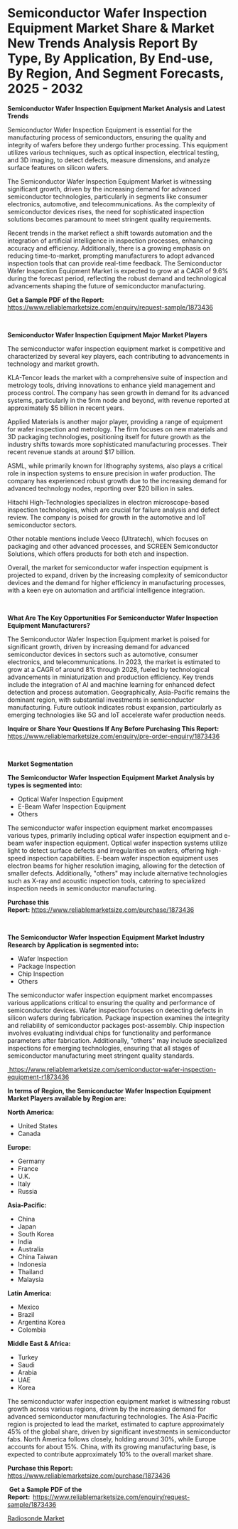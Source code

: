 <p><h1>Semiconductor Wafer Inspection Equipment Market Share & Market New Trends Analysis Report By Type, By Application, By End-use, By Region, And Segment Forecasts, 2025 - 2032</h1></p><p><strong>Semiconductor Wafer Inspection Equipment Market Analysis and Latest Trends</strong></p>
<p><p>Semiconductor Wafer Inspection Equipment is essential for the manufacturing process of semiconductors, ensuring the quality and integrity of wafers before they undergo further processing. This equipment utilizes various techniques, such as optical inspection, electrical testing, and 3D imaging, to detect defects, measure dimensions, and analyze surface features on silicon wafers. </p><p>The Semiconductor Wafer Inspection Equipment Market is witnessing significant growth, driven by the increasing demand for advanced semiconductor technologies, particularly in segments like consumer electronics, automotive, and telecommunications. As the complexity of semiconductor devices rises, the need for sophisticated inspection solutions becomes paramount to meet stringent quality requirements.</p><p>Recent trends in the market reflect a shift towards automation and the integration of artificial intelligence in inspection processes, enhancing accuracy and efficiency. Additionally, there is a growing emphasis on reducing time-to-market, prompting manufacturers to adopt advanced inspection tools that can provide real-time feedback. The Semiconductor Wafer Inspection Equipment Market is expected to grow at a CAGR of 9.6% during the forecast period, reflecting the robust demand and technological advancements shaping the future of semiconductor manufacturing.</p></p>
<p><strong>Get a Sample PDF of the Report:&nbsp;</strong> <a href="https://www.reliablemarketsize.com/enquiry/request-sample/1873436?utm_campaign=2444&utm_medium=2&utm_source=Github&utm_content=ia&utm_term=08042025&utm_id=semiconductor-wafer-inspection-equipment">https://www.reliablemarketsize.com/enquiry/request-sample/1873436</a></p>
<p>&nbsp;</p>
<p><strong>Semiconductor Wafer Inspection Equipment Major Market Players</strong></p>
<p><p>The semiconductor wafer inspection equipment market is competitive and characterized by several key players, each contributing to advancements in technology and market growth. </p><p>KLA-Tencor leads the market with a comprehensive suite of inspection and metrology tools, driving innovations to enhance yield management and process control. The company has seen growth in demand for its advanced systems, particularly in the 5nm node and beyond, with revenue reported at approximately $5 billion in recent years.</p><p>Applied Materials is another major player, providing a range of equipment for wafer inspection and metrology. The firm focuses on new materials and 3D packaging technologies, positioning itself for future growth as the industry shifts towards more sophisticated manufacturing processes. Their recent revenue stands at around $17 billion.</p><p>ASML, while primarily known for lithography systems, also plays a critical role in inspection systems to ensure precision in wafer production. The company has experienced robust growth due to the increasing demand for advanced technology nodes, reporting over $20 billion in sales.</p><p>Hitachi High-Technologies specializes in electron microscope-based inspection technologies, which are crucial for failure analysis and defect review. The company is poised for growth in the automotive and IoT semiconductor sectors.</p><p>Other notable mentions include Veeco (Ultratech), which focuses on packaging and other advanced processes, and SCREEN Semiconductor Solutions, which offers products for both etch and inspection. </p><p>Overall, the market for semiconductor wafer inspection equipment is projected to expand, driven by the increasing complexity of semiconductor devices and the demand for higher efficiency in manufacturing processes, with a keen eye on automation and artificial intelligence integration.</p></p>
<p>&nbsp;</p>
<p><strong>What Are The Key Opportunities For Semiconductor Wafer Inspection Equipment Manufacturers?</strong></p>
<p><p>The Semiconductor Wafer Inspection Equipment market is poised for significant growth, driven by increasing demand for advanced semiconductor devices in sectors such as automotive, consumer electronics, and telecommunications. In 2023, the market is estimated to grow at a CAGR of around 8% through 2028, fueled by technological advancements in miniaturization and production efficiency. Key trends include the integration of AI and machine learning for enhanced defect detection and process automation. Geographically, Asia-Pacific remains the dominant region, with substantial investments in semiconductor manufacturing. Future outlook indicates robust expansion, particularly as emerging technologies like 5G and IoT accelerate wafer production needs.</p></p>
<p><strong>Inquire or Share Your Questions If Any Before Purchasing This Report:</strong> <a href="https://www.reliablemarketsize.com/enquiry/pre-order-enquiry/1873436?utm_campaign=2444&utm_medium=2&utm_source=Github&utm_content=ia&utm_term=08042025&utm_id=semiconductor-wafer-inspection-equipment">https://www.reliablemarketsize.com/enquiry/pre-order-enquiry/1873436</a></p>
<p>&nbsp;</p>
<p><strong>Market Segmentation</strong></p>
<p><strong>The Semiconductor Wafer Inspection Equipment Market Analysis by types is segmented into:</strong></p>
<p><ul><li>Optical Wafer Inspection Equipment</li><li>E-Beam Wafer Inspection Equipment</li><li>Others</li></ul></p>
<p><p>The semiconductor wafer inspection equipment market encompasses various types, primarily including optical wafer inspection equipment and e-beam wafer inspection equipment. Optical wafer inspection systems utilize light to detect surface defects and irregularities on wafers, offering high-speed inspection capabilities. E-beam wafer inspection equipment uses electron beams for higher resolution imaging, allowing for the detection of smaller defects. Additionally, "others" may include alternative technologies such as X-ray and acoustic inspection tools, catering to specialized inspection needs in semiconductor manufacturing.</p></p>
<p><strong>Purchase this Report:&nbsp;</strong><a href="https://www.reliablemarketsize.com/purchase/1873436?utm_campaign=2444&utm_medium=2&utm_source=Github&utm_content=ia&utm_term=08042025&utm_id=semiconductor-wafer-inspection-equipment">https://www.reliablemarketsize.com/purchase/1873436</a></p>
<p>&nbsp;</p>
<p><strong>The Semiconductor Wafer Inspection Equipment Market Industry Research by Application is segmented into:</strong></p>
<p><ul><li>Wafer Inspection</li><li>Package Inspection</li><li>Chip Inspection</li><li>Others</li></ul></p>
<p><p>The semiconductor wafer inspection equipment market encompasses various applications critical to ensuring the quality and performance of semiconductor devices. Wafer inspection focuses on detecting defects in silicon wafers during fabrication. Package inspection examines the integrity and reliability of semiconductor packages post-assembly. Chip inspection involves evaluating individual chips for functionality and performance parameters after fabrication. Additionally, "others" may include specialized inspections for emerging technologies, ensuring that all stages of semiconductor manufacturing meet stringent quality standards.</p></p>
<p><a href="https://www.reliablemarketsize.com/semiconductor-wafer-inspection-equipment-r1873436?utm_campaign=2444&utm_medium=2&utm_source=Github&utm_content=ia&utm_term=08042025&utm_id=semiconductor-wafer-inspection-equipment">&nbsp;https://www.reliablemarketsize.com/semiconductor-wafer-inspection-equipment-r1873436</a></p>
<p><strong>In terms of Region, the Semiconductor Wafer Inspection Equipment Market Players available by Region are:</strong></p>
<p>
    <p> <strong> North America: </strong>
        <ul>
            <li>United States</li>
            <li>Canada</li>
        </ul>
        </p> 
    <p> <strong> Europe: </strong>
        <ul>
            <li>Germany</li>
            <li>France</li>
            <li>U.K.</li>
            <li>Italy</li>
            <li>Russia</li>
        </ul>
        </p> 
    <p> <strong> Asia-Pacific: </strong>
        <ul>
            <li>China</li>
            <li>Japan</li>
            <li>South Korea</li>
            <li>India</li>
            <li>Australia</li>
            <li>China Taiwan</li>
            <li>Indonesia</li>
            <li>Thailand</li>
            <li>Malaysia</li>
        </ul>
        </p> 
    <p> <strong> Latin America: </strong>
        <ul>
            <li>Mexico</li>
            <li>Brazil</li>
            <li>Argentina Korea</li>
            <li>Colombia</li>
        </ul>
        </p> 
    <p> <strong> Middle East & Africa: </strong>
        <ul>
            <li>Turkey</li>
            <li>Saudi</li>
            <li>Arabia</li>
            <li>UAE</li>
            <li>Korea</li>
        </ul>
    </p>
    </p>
<p><p>The semiconductor wafer inspection equipment market is witnessing robust growth across various regions, driven by the increasing demand for advanced semiconductor manufacturing technologies. The Asia-Pacific region is projected to lead the market, estimated to capture approximately 45% of the global share, driven by significant investments in semiconductor fabs. North America follows closely, holding around 30%, while Europe accounts for about 15%. China, with its growing manufacturing base, is expected to contribute approximately 10% to the overall market share.</p></p>
<p><strong>Purchase this Report: </strong><a href="https://www.reliablemarketsize.com/purchase/1873436?utm_campaign=2444&utm_medium=2&utm_source=Github&utm_content=ia&utm_term=08042025&utm_id=semiconductor-wafer-inspection-equipment">https://www.reliablemarketsize.com/purchase/1873436</a></p>
<p>&nbsp;<strong>Get a Sample PDF of the Report:&nbsp;&nbsp;</strong><a href="https://www.reliablemarketsize.com/enquiry/request-sample/1873436?utm_campaign=2444&utm_medium=2&utm_source=Github&utm_content=ia&utm_term=08042025&utm_id=semiconductor-wafer-inspection-equipment">https://www.reliablemarketsize.com/enquiry/request-sample/1873436</a></p>
<p><strong></strong></p>
<p><p><a href="https://github.com/WashimHussain441/Market-Research-Report-List-2/blob/main/radiosonde-market.md?utm_campaign=2444&utm_medium=2&utm_source=Github&utm_content=ia&utm_term=08042025&utm_id=semiconductor-wafer-inspection-equipment">Radiosonde Market</a></p></p>